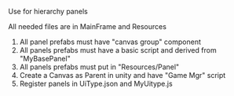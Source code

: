 Use for hierarchy panels

All needed files are in MainFrame and Resources

1. All panel prefabs must have "canvas group" component
2. All panels prefabs  must have a basic script and derived from "MyBasePanel"
3. All panels prefabs  must  put in "Resources/Panel" 
4. Create a Canvas as Parent in unity and have "Game Mgr" script
5. Register panels in UiType.json and MyUitype.js